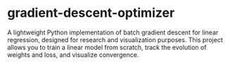 # gradient-descent-optimizer
A lightweight Python implementation of batch gradient descent for linear regression, designed for research and visualization purposes. This project allows you to train a linear model from scratch, track the evolution of weights and loss, and visualize convergence.
